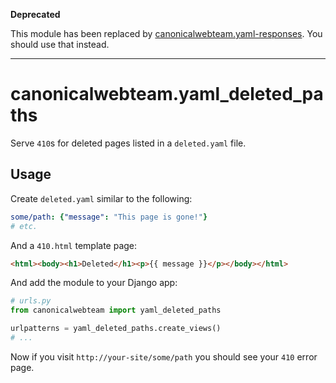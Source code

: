 **Deprecated**

This module has been replaced by [canonicalwebteam.yaml-responses](https://github.com/canonical-webteam/yaml-responses). You should use that instead.

---

# canonicalwebteam.yaml_deleted_paths

Serve `410`s for deleted pages listed in a `deleted.yaml` file.

## Usage

Create `deleted.yaml` similar to the following:

``` yaml
some/path: {"message": "This page is gone!"}
# etc.
```

And a `410.html` template page:

``` html
<html><body><h1>Deleted</h1><p>{{ message }}</p></body></html>
```

And add the module to your Django app:

``` python
# urls.py
from canonicalwebteam import yaml_deleted_paths

urlpatterns = yaml_deleted_paths.create_views()
# ...
```

Now if you visit `http://your-site/some/path` you should see your `410`
error page.
